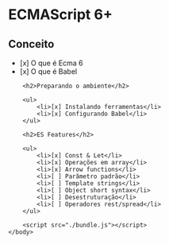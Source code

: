 # ECMAScript 6+

## Conceito

<ul>
  <li>[x] O que é Ecma 6</li>
  <li>[x] O que é Babel</li>
</ul>

		<h2>Preparando o ambiente</h2>

		<ul>
			<li>[x] Instalando ferramentas</li>
			<li>[x] Configurando Babel</li>
		</ul>

		<h2>ES Features</h2>

		<ul>
			<li>[x] Const & Let</li>
			<li>[x] Operações em array</li>
			<li>[x] Arrow functions</li>
			<li>[ ] Parâmetro padrão</li>
			<li>[ ] Template strings</li>
			<li>[ ] Object short syntax</li>
			<li>[ ] Desestruturação</li>
			<li>[ ] Operadores rest/spread</li>
		</ul>

		<script src="./bundle.js"></script>
	</body>
</html>
